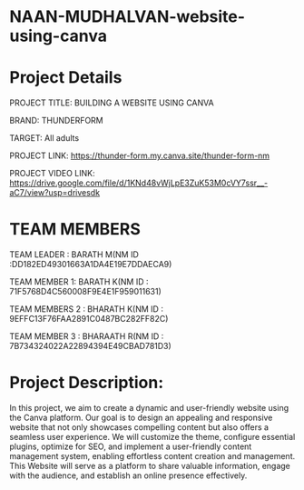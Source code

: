 # NAAN-MUDHALVAN-website-using-canva
# Project Details
  PROJECT TITLE: BUILDING A WEBSITE USING CANVA
  
  BRAND: THUNDERFORM
  
  TARGET: All adults 
  
  PROJECT LINK: https://thunder-form.my.canva.site/thunder-form-nm
  
  PROJECT VIDEO LINK: https://drive.google.com/file/d/1KNd48vWjLpE3ZuK53M0cVY7ssr__-aC7/view?usp=drivesdk
# TEAM MEMBERS
 
  TEAM LEADER : BARATH M(NM ID :DD182ED49301663A1DA4E19E7DDAECA9)
  
  TEAM MEMBER 1: BARATH K(NM ID : 71F5768D4C560008F9E4E1F959011631)
  
  TEAM MEMBERS 2 : BHARATH K(NM ID : 9EFFC13F76FAA2891C0487BC282FF82C)
  
  TEAM MEMBER 3 : BHARAATH R(NM ID : 7B734324022A22894394E49CBAD781D3)

# Project Description:
In this project, we aim to create a dynamic and user-friendly website using the Canva platform. Our goal is to design an appealing and responsive website that not only showcases compelling content but also offers a seamless user experience. We will customize the theme, configure essential plugins, optimize for SEO, and implement a user-friendly content management system, enabling effortless content creation and management. This Website will serve as a platform to share valuable information, engage with the audience, and establish an online presence effectively.

